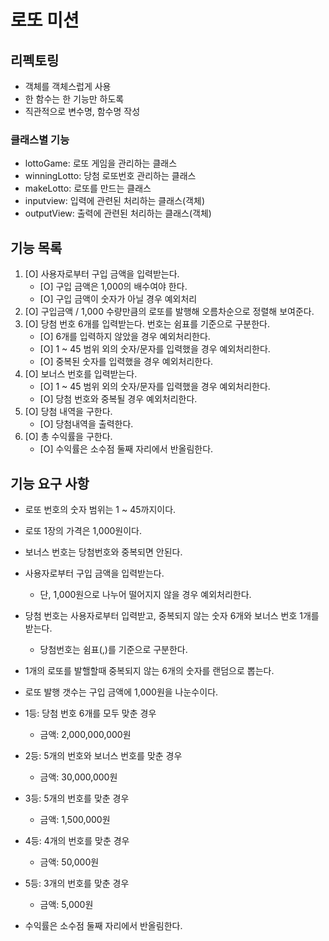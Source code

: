 # 로또 미션

## 리펙토링

- 객체를 객체스럽게 사용
- 한 함수는 한 기능만 하도록
- 직관적으로 변수명, 함수명 작성

### 클래스별 기능

- lottoGame: 로또 게임을 관리하는 클래스
- winningLotto: 당첨 로또번호 관리하는 클래스
- makeLotto: 로또를 만드는 클래스
- inputview: 입력에 관련된 처리하는 클래스(객체)
- outputView: 출력에 관련된 처리하는 클래스(객체)

## 기능 목록

1. [O] 사용자로부터 구입 금액을 입력받는다.
   - [O] 구입 금액은 1,000의 배수여야 한다.
   - [O] 구입 금액이 숫자가 아닐 경우 예외처리
1. [O] 구입금액 / 1,000 수량만큼의 로또를 발행해 오름차순으로 정렬해 보여준다.
1. [O] 당첨 번호 6개를 입력받는다. 번호는 쉼표를 기준으로 구분한다.
   - [O] 6개를 입력하지 않았을 경우 예외처리한다.
   - [O] 1 ~ 45 범위 외의 숫자/문자를 입력했을 경우 예외처리한다.
   - [O] 중복된 숫자를 입력했을 경우 예외처리한다.
1. [O] 보너스 번호를 입력받는다.
   - [O] 1 ~ 45 범위 외의 숫자/문자를 입력했을 경우 예외처리한다.
   - [O] 당첨 번호와 중복될 경우 예외처리한다.
1. [O] 당첨 내역을 구한다.
   - [O] 당첨내역을 출력한다.
1. [O] 총 수익률을 구한다.
   - [O] 수익률은 소수점 둘째 자리에서 반올림한다.

## 기능 요구 사항

- 로또 번호의 숫자 범위는 1 ~ 45까지이다.
- 로또 1장의 가격은 1,000원이다.
- 보너스 번호는 당첨번호와 중복되면 안된다.
- 사용자로부터 구입 금액을 입력받는다.
  - 단, 1,000원으로 나누어 떨어지지 않을 경우 예외처리한다.
- 당첨 번호는 사용자로부터 입력받고, 중복되지 않는 숫자 6개와 보너스 번호 1개를 받는다.
  - 당첨번호는 쉼표(,)를 기준으로 구분한다.
- 1개의 로또를 발핼할때 중복되지 않는 6개의 숫자를 랜덤으로 뽑는다.
- 로또 발행 갯수는 구입 금액에 1,000원을 나눈수이다.

- 1등: 당첨 번호 6개를 모두 맞춘 경우
  - 금액: 2,000,000,000원
- 2등: 5개의 번호와 보너스 번호를 맞춘 경우
  - 금액: 30,000,000원
- 3등: 5개의 번호를 맞춘 경우
  - 금액: 1,500,000원
- 4등: 4개의 번호를 맞춘 경우
  - 금액: 50,000원
- 5등: 3개의 번호를 맞춘 경우
  - 금액: 5,000원
- 수익률은 소수점 둘째 자리에서 반올림한다.
